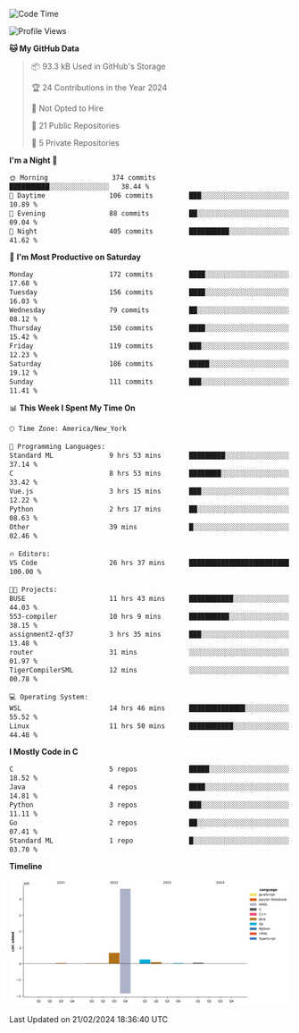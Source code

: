 <!--START_SECTION:waka-->
![Code Time](http://img.shields.io/badge/Code%20Time-69%20hrs%2014%20mins-blue)

![Profile Views](http://img.shields.io/badge/Profile%20Views-0-blue)

**🐱 My GitHub Data** 

> 📦 93.3 kB Used in GitHub's Storage 
 > 
> 🏆 24 Contributions in the Year 2024
 > 
> 🚫 Not Opted to Hire
 > 
> 📜 21 Public Repositories 
 > 
> 🔑 5 Private Repositories 
 > 
**I'm a Night 🦉** 

```text
🌞 Morning                374 commits         ██████████░░░░░░░░░░░░░░░   38.44 % 
🌆 Daytime                106 commits         ███░░░░░░░░░░░░░░░░░░░░░░   10.89 % 
🌃 Evening                88 commits          ██░░░░░░░░░░░░░░░░░░░░░░░   09.04 % 
🌙 Night                  405 commits         ██████████░░░░░░░░░░░░░░░   41.62 % 
```
📅 **I'm Most Productive on Saturday** 

```text
Monday                   172 commits         ████░░░░░░░░░░░░░░░░░░░░░   17.68 % 
Tuesday                  156 commits         ████░░░░░░░░░░░░░░░░░░░░░   16.03 % 
Wednesday                79 commits          ██░░░░░░░░░░░░░░░░░░░░░░░   08.12 % 
Thursday                 150 commits         ████░░░░░░░░░░░░░░░░░░░░░   15.42 % 
Friday                   119 commits         ███░░░░░░░░░░░░░░░░░░░░░░   12.23 % 
Saturday                 186 commits         █████░░░░░░░░░░░░░░░░░░░░   19.12 % 
Sunday                   111 commits         ███░░░░░░░░░░░░░░░░░░░░░░   11.41 % 
```


📊 **This Week I Spent My Time On** 

```text
🕑︎ Time Zone: America/New_York

💬 Programming Languages: 
Standard ML              9 hrs 53 mins       █████████░░░░░░░░░░░░░░░░   37.14 % 
C                        8 hrs 53 mins       ████████░░░░░░░░░░░░░░░░░   33.42 % 
Vue.js                   3 hrs 15 mins       ███░░░░░░░░░░░░░░░░░░░░░░   12.22 % 
Python                   2 hrs 17 mins       ██░░░░░░░░░░░░░░░░░░░░░░░   08.63 % 
Other                    39 mins             █░░░░░░░░░░░░░░░░░░░░░░░░   02.46 % 

🔥 Editors: 
VS Code                  26 hrs 37 mins      █████████████████████████   100.00 % 

🐱‍💻 Projects: 
BUSE                     11 hrs 43 mins      ███████████░░░░░░░░░░░░░░   44.03 % 
553-compiler             10 hrs 9 mins       ██████████░░░░░░░░░░░░░░░   38.15 % 
assignment2-qf37         3 hrs 35 mins       ███░░░░░░░░░░░░░░░░░░░░░░   13.48 % 
router                   31 mins             ░░░░░░░░░░░░░░░░░░░░░░░░░   01.97 % 
TigerCompilerSML         12 mins             ░░░░░░░░░░░░░░░░░░░░░░░░░   00.78 % 

💻 Operating System: 
WSL                      14 hrs 46 mins      ██████████████░░░░░░░░░░░   55.52 % 
Linux                    11 hrs 50 mins      ███████████░░░░░░░░░░░░░░   44.48 % 
```

**I Mostly Code in C** 

```text
C                        5 repos             █████░░░░░░░░░░░░░░░░░░░░   18.52 % 
Java                     4 repos             ████░░░░░░░░░░░░░░░░░░░░░   14.81 % 
Python                   3 repos             ███░░░░░░░░░░░░░░░░░░░░░░   11.11 % 
Go                       2 repos             ██░░░░░░░░░░░░░░░░░░░░░░░   07.41 % 
Standard ML              1 repo              █░░░░░░░░░░░░░░░░░░░░░░░░   03.70 % 
```



**Timeline**

![Lines of Code chart](https://raw.githubusercontent.com/fqzz2000/fqzz2000/main/assets/bar_graph.png)


 Last Updated on 21/02/2024 18:36:40 UTC
<!--END_SECTION:waka-->
